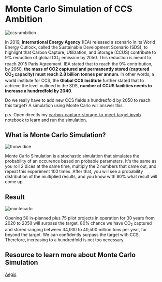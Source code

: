 # Monte Carlo Simulation of CCS Ambition

![ccs-ambition](https://user-images.githubusercontent.com/51282928/72867252-e2ad4a00-3d10-11ea-9fb0-1a2ae3e56843.png)

In 2019, **International Energy Agency** (IEA) released a scenario in its World Energy Outlook, called the Sustainable Development Scenario (SDS), to highlight that Carbon Capture, Utilization, and Storage (CCUS) contribute to 9% reduction of global CO<sub>2</sub> emission by 2050. This reduction is meant to reach 2015 Paris Agreement. IEA stated that to reach the 9% contribution, by 2050, **the mass of CO2 captured and permanently stored (captured CO<sub>2</sub> capacity) must reach 2.8 billion tonnes per annum**. In other words, a world institute for CCS, the **Global CCS Institute** further stated that to achieve the level outlined in the SDS, **number of CCUS facilities needs to increase a hundredfold by 2040**.

Do we really have to add new CCS fields a hundredfold by 2050 to reach this target? A simulation using Monte Carlo will answer this. 

p.s. Open directly my [carbon-capture-storage-to-meet-target.ipynb](https://github.com/yohanesnuwara/climate-ambition/blob/master/carbon_capture_storage_to_meet_target.ipynb) notebook to learn and run the simulation. 

## What is Monte Carlo Simulation?

![throw dice](https://a9p9n2x2.stackpathcdn.com/wp-content/blogs.dir/1/files/2012/01/rolling-dice-325x280.jpg)

Monte Carlo Simulation is a stochastic simulation that simulates the probability of an occurence based on probable parameters. It's the same as you roll 2 dices at the same time, multiply the 2 numbers that came out, and repeat this experiment 100 times. After that, you will see a probability distribution of the multiplied results, and you know with 80% what result will come up. 

## Result

![montecarlo](https://user-images.githubusercontent.com/51282928/72867516-cc53be00-3d11-11ea-804c-458ad2dca470.png)

Opening 50 in-planned plus 75 pilot projects in operation for 30 years from 2020 to 2050 will surpass the target. 80% chance we have CO<sub>2</sub> captured and stored ranging between 34,000 to 40,500 million tons per year, far beyond the target. We can confidently surpass the target with CCS. Therefore, increasing to a hundredfold is not too necessary. 

## Resource to learn more about Monte Carlo Simulation

[Aegis](https://aegis4048.github.io/uncertainty-modeling-with-monte-carlo-simulation)

